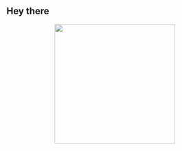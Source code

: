## Hey there 

<!--
**Manav437/Manav437** is a ✨ _special_ ✨ repository because its `README.md` (this file) appears on your GitHub profile.

Here are some ideas to get you started:

- 🔭 I’m currently working on ...
- 🌱 I’m currently learning ...
- 👯 I’m looking to collaborate on ...
- 🤔 I’m looking for help with ...
- 💬 Ask me about ...
- 📫 How to reach me: ...
- 😄 Pronouns: ...
- ⚡ Fun fact: ...
-->

<p align="center">
  <img style="height:280px" src="https://i.pinimg.com/736x/4e/1a/f0/4e1af01377a347b3a0455cc921d4793c.jpg"/>
</p>
